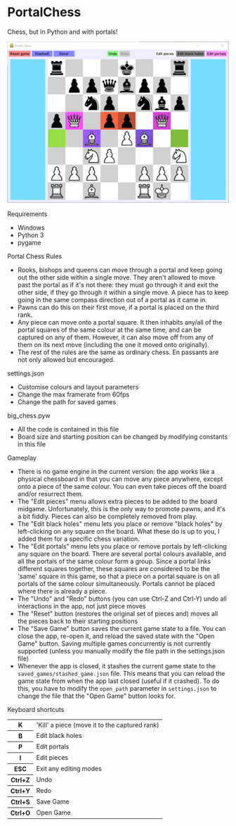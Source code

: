 # PortalChess
Chess, but in Python and with portals!

![Screenshot of a game of Portal Chess in action](/images/screenshot.PNG)

Requirements

- Windows
- Python 3
- pygame

Portal Chess Rules

- Rooks, bishops and queens can move through a portal and keep going out the other side within a single move. They aren't allowed to move past the portal as if it's not there: they must go through it and exit the other side, if they go through it within a single move. A piece has to keep going in the same compass direction out of a portal as it came in.
- Pawns can do this on their first move, if a portal is placed on the third rank.
- Any piece can move onto a portal square. It then inhabits any/all of the portal squares of the same colour at the same time, and can be captured on any of them. However, it can also move off from any of them on its next move (including the one it moved onto originally).
- The rest of the rules are the same as ordinary chess. En passants are not only allowed but encouraged.

settings.json

- Customise colours and layout parameters
- Change the max framerate from 60fps
- Change the path for saved games

big_chess.pyw

- All the code is contained in this file
- Board size and starting position can be changed by modifying constants in this file

Gameplay

- There is no game engine in the current version: the app works like a physical chessboard in that you can move any piece anywhere, except onto a piece of the same colour. You can even take pieces off the board and/or resurrect them.
- The "Edit pieces" menu allows extra pieces to be added to the board midgame. Unfortunately, this is the only way to promote pawns, and it's a bit fiddly. Pieces can also be completely removed from play.
- The "Edit black holes" menu lets you place or remove "black holes" by left-clicking on any square on the board. What these do is up to you, I added them for a specific chess variation.
- The "Edit portals" menu lets you place or remove portals by left-clicking any square on the board. There are several portal colours available, and all the portals of the same colour form a group. Since a portal links different squares together, these squares are considered to be the 'same' square in this game, so that a piece on a portal square is on all portals of the same colour simultaneously. Portals cannot be placed where there is already a piece. 
- The "Undo" and "Redo" buttons (you can use Ctrl-Z and Ctrl-Y) undo all interactions in the app, not just piece moves
- The "Reset" button (restores the original set of pieces and) moves all the pieces back to their starting positions
- The "Save Game" button saves the current game state to a file. You can close the app, re-open it, and reload the saved state with the "Open Game" button. Saving multiple games concurrently is not currently supported (unless you manually modify the file path in the settings.json file)
- Whenever the app is closed, it stashes the current game state to the `saved_games/stashed_game.json` file. This means that you can reload the game state from when the app last closed (useful if it crashed). To do this, you have to modify the `open_path` parameter in `settings.json` to change the file that the "Open Game" button looks for.

Keyboard shortcuts

<table>
  <tr>
    <th>K</th>
    <td>'Kill' a piece (move it to the captured rank)</td>
  </tr>
  <tr>
    <th>B</th>
    <td>Edit black holes</td>
  </tr>
  <tr>
    <th>P</th>
    <td>Edit portals</td>
  </tr>
  <tr>
    <th>I</th>
    <td>Edit pieces</td>
  </tr>
  <tr>
    <th>ESC</th>
    <td>Exit any editing modes</td>
  </tr>
  <tr>
    <th>Ctrl+Z</th>
    <td>Undo</td>
  </tr>
  <tr>
    <th>Ctrl+Y</th>
    <td>Redo</td>
  </tr>
  <tr>
    <th>Ctrl+S</th>
    <td>Save Game</td>
  </tr>
  <tr>
    <th>Ctrl+O</th>
    <td>Open Game</td>
  </tr>
</table>
